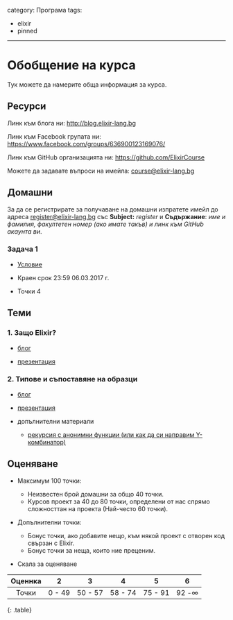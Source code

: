 category: Програма
tags:
  - elixir
  - pinned

--------

# Обобщение на курса

Тук можете да намерите обща информация за курса.

## Ресурси

Линк към блога ни: <http://blog.elixir-lang.bg>

Линк към Facebook групата ни: <https://www.facebook.com/groups/636900123169076/>

Линк към GitHub организацията ни: <https://github.com/ElixirCourse>

Можете да задавате въпроси на имейла: [course@elixir-lang.bg](mailto:course@elixir-lang.bg)

## Домашни

За да се регистрирате за получаване на домашни изпратете имейл до адреса [register@elixir-lang.bg](mailto:register@elixir-lang.bg) със **Subject:** *register* и **Съдържание**: *име и фамилия, факултетен номер (ако имате такъв) и линк към GitHub акаунта ви*.

### Задача 1

- [Условие](https://blog.elixir-lang.bg/posts/task_one)

- Краен срок 23:59 06.03.2017 г.

- Точки 4

## Теми

### 1. Защо Elixir?

- [блог](https://blog.elixir-lang.bg/posts/why_elixir)

- [презентация](https://gitpitch.com/ElixirCourse/why-elixir-presentation)

### 2. Типове и съпоставяне на образци
- [блог](https://blog.elixir-lang.bg/posts/pattern_matching_types_and_basics)

- [презентация](https://gitpitch.com/ElixirCourse/types-and-pattern-matching-presentation)

- допълнителни материали

    - [рекурсия с анонимни функции (или как да си направим Y-комбинатор)](https://blog.elixir-lang.bg/posts/y)


## Оценяване

- Максимум 100 точки:
    - Неизвестен брой домашни за общо 40 точки.
    - Kурсов проект за 40 до 80 точки, oпределени от нас спрямо сложносттан на проекта (Най-често 60 точки).


- Допълнителни точки:
    - Бонус точки, ако добавите нещо, към някой проект с отворен код свързан с Elixir.
    - Бонус точки за неща, които ние преценим.


- Скала за оценяване


| Оценнка | 2 | 3 | 4 | 5 | 6 |
| :--: | :--: | :--: | :--: | :--: | :--: |
| Точки | 0 - 49 | 50 - 57 | 58 - 74 | 75 - 91 | 92 -&infin; |
{: .table}
